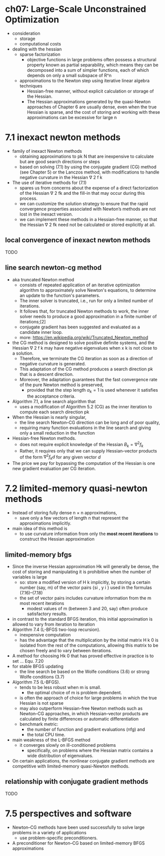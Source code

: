 # ch07: Large-Scale Unconstrained Optimization
* consideration
  * storage
  * computational costs
* dealing with the hessian
  * sparse factorization
    * objective functions in large problems often possess a structural property known as partial separability,
      which means they can be decomposed into a sum of simpler functions,
      each of which depends on only a small subspace of R^n
  * approximations to the Newton step using iterative linear algebra techniques
    * Hessian-free manner, without explicit calculation or storage of the Hessian.
    * The Hessian approximations generated by the quasi-Newton approaches of Chapter 6
      are usually dense, even when the true Hessian is sparse, and the cost of storing and working
      with these approximations can be excessive for large n

# 7.1 inexact newton methods
* family of inexact Newton methods
  * obtaining approximations to pk N that are
    inexpensive to calculate but are good search directions or steps
  * based on
    solving (7.1) by using the conjugate gradient (CG) method (see Chapter 5) or the Lanczos method,
    with modifications to handle negative curvature in the Hessian ∇ 2 f k
* The use of iterative methods for (7.1)
  * spares us from concerns about the expense of a direct factorization of the Hessian ∇ 2 fk and
    the fill-in that may occur during this process.
  * we can customize the solution strategy to ensure that the rapid convergence properties
    associated with Newton’s methods are not lost in the inexact version.
  * we can implement these methods in a Hessian-free manner, so that the
    Hessian ∇ 2 fk need not be calculated or stored explicitly at all.

## local convergence of inexact newton methods
TODO

## line search newton-cg method
* aka truncated Newton method
  * consists of repeated application of an iterative optimization algorithm to
    approximately solve Newton's equations, to determine an update to the function's parameters.
  * The inner solver is truncated, i.e., run for only a limited number of iterations.
  * It follows that, for truncated Newton methods to work, the inner solver needs to
    produce a good   approximation in a finite number of iterations;[2]
  * conjugate gradient has been suggested and evaluated as a candidate inner loop.
  * more: https://en.wikipedia.org/wiki/Truncated_Newton_method
* the CG method is designed to solve positive definite systems, and
  the Hessian ∇ 2 f k may have negative eigenvalues when x k is not close to a solution.
  * Therefore, we terminate the CG iteration as soon as
    a direction of negative curvature is generated.
  * This adaptation of the CG method produces a search direction pk that is a descent direction.
  * Moreover, the adaptation guarantees that the fast convergence rate of the pure Newton method is preserved,
    * provided that the step length $\alpha_k = 1$ is used whenever it satisfies the acceptance criteria.
* Algorithm 7.1, a line search algorithm that
  * uses a modification of Algorithm 5.2 (CG)
    as the inner iteration to compute each search direction pk
* When the Hessian is nearly singular,
  * the line search Newton–CG direction can be long and of poor quality,
  * requiring many function evaluations in the line search and
    giving only a small reduction in the function
* Hessian-free Newton methods.
  * does not require explicit knowledge of the Hessian $B_k = \nabla^2 f_k$
  * Rather, it requires only that we can supply Hessian–vector products of
    the form $\nabla^2 f_k d$ for any given vector $d$
* The price we pay for
  bypassing the computation of the Hessian is one new gradient evaluation per CG iteration.

# 7.2 limited-memory quasi-newton methods
* Instead of storing fully dense n × n approximations,
  * save only a few vectors of length n that represent the approximations implicitly.
* main idea of this method is
  * to use curvature information from only the **most recent iterations**
    to construct the Hessian approximation

## limited-memory bfgs
* Since the inverse Hessian approximation Hk will generally be dense,
  the cost of storing and manipulating it is prohibitive when the number of variables is large
  * so: store a modified version of H k implicitly,
    by storing a certain number (say, m) of the vector pairs {si , y i } used in the formulas (7.16)–(7.18)
  * the set of vector pairs includes curvature information from the m most recent iterations
    * modest values of m (between 3 and 20, say) often produce satisfactory results.
* in contrast to the standard BFGS iteration, this initial approximation is
  allowed to vary from iteration to iteration
* Algorithm 7.4 (L-BFGS two-loop recursion).
  * inexpensive computation
  * has the advantage that the multiplication by the
    initial matrix H k 0 is isolated from the rest of the computations, allowing this matrix to be
    chosen freely and to vary between iterations.
* A method for choosing Hk 0 that has proved effective in practice is to set ... Equ. 7.20
* for stable BFGS updating
  * the line search be based on the Wolfe conditions (3.6) or strong Wolfe conditions (3.7)
* Algorithm 7.5 (L-BFGS).
  * tends to be less robust when m is small.
    * the optimal choice of m is problem dependent.
  * is often the approach of choice for large problems in which the true Hessian is not sparse
  * may also outperform Hessian-free Newton methods such as Newton–CG approaches,
    in which Hessian–vector products are calculated by finite differences or automatic differentiation
  * benchmark metric:
    * the number of function and gradient evaluations (nfg) and
    * the total CPU time.
* main weakness of the L-BFGS method
  * it converges slowly on ill-conditioned problems
    * specifically, on problems where the Hessian matrix contains a wide distribution of eigenvalues.
* On certain applications, the nonlinear conjugate gradient methods are
  competitive with limited-memory quasi-Newton methods.

## relationship with conjugate gradient methods
TODO

# 7.5 perspectives and software
* Newton–CG methods have been used successfully to solve large problems in a variety of applications
  * use problem-specific preconditioners.
* A preconditioner for Newton–CG based on limited-memory BFGS approximations
